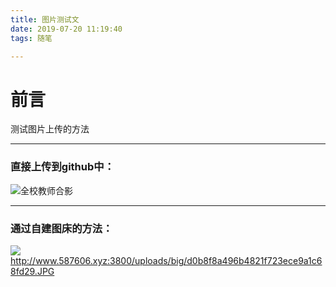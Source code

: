 ```yaml
---
title: 图片测试文
date: 2019-07-20 11:19:40
tags: 随笔

---
```


# 前言

测试图片上传的方法

<!---more--->

------



### 直接上传到github中：

![全校教师合影](图片测试文/全校教师合影.jpg)

------

### 通过自建图床的方法：

![](http://www.587606.xyz:3800/uploads/big/d0b8f8a496b4821f723ece9a1c68fd29.JPG)http://www.587606.xyz:3800/uploads/big/d0b8f8a496b4821f723ece9a1c68fd29.JPG